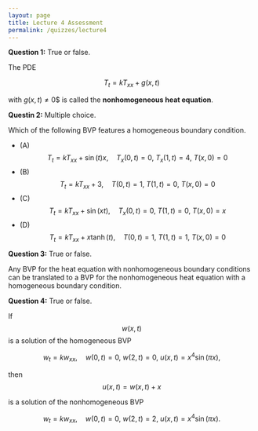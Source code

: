 ```yaml
---
layout: page
title: Lecture 4 Assessment
permalink: /quizzes/lecture4
---
```



**Question 1:**  True or false.

The PDE 

$$T_t = kT_{xx} + g(x,t)$$

with $g(x,t)\neq 0$$ is called the **nonhomogeneous heat equation**.


**Questin 2:**  Multiple choice.

Which of the following BVP features a homogeneous boundary condition.

* (A) $$T_t = kT_{xx} + \sin(t)x,\quad T_x(0,t) = 0,\ T_x(1,t) = 4,\ T(x,0) = 0$$
* (B) $$T_t = kT_{xx} + 3,\quad T(0,t) = 1,\ T(1,t) = 0,\ T(x,0) = 0$$
* (C) $$T_t = kT_{xx} + \sin(xt),\quad T_x(0,t) = 0,\ T(1,t) = 0,\ T(x,0) = x$$
* (D) $$T_t = kT_{xx} + x\tanh(t),\quad T(0,t) = 1,\ T(1,t) = 1,\ T(x,0) = 0$$


**Question 3:**  True or false.

Any BVP for the heat equation with nonhomogeneous boundary conditions can be translated to a BVP for the nonhomogeneous heat equation with a homogeneous boundary condition.


**Question 4:**  True or false.

If $$w(x,t)$$ is a solution of the homogeneous BVP

$$w_t = kw_{xx},\quad w(0,t) = 0,\ w(2,t) = 0,\ u(x,t) = x^4\sin(\pi x),$$

then $$u(x,t) = w(x,t) + x$$

is a solution of the nonhomogeneous BVP

$$w_t = kw_{xx},\quad w(0,t) = 0,\ w(2,t) = 2,\ u(x,t) = x^4\sin(\pi x).$$





